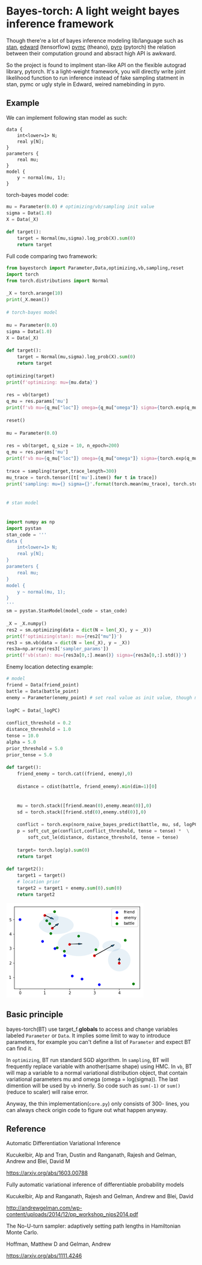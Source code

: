 
# Bayes-torch: A light weight bayes inference framework

Though there're a lot of bayes inference modeling lib/language
such as [stan](https://github.com/stan-dev/stan), 
[edward](https://github.com/blei-lab/edward) (tensorflow) 
[pymc](https://github.com/pymc-devs/pymc3) (theano), 
[pyro](https://github.com/uber/pyro) (pytorch) the relation between
their computation ground and absract high API is awkward.

So the project is found to implment stan-like API on the flexible
autograd library, pytorch. It's a light-weight framework, you will
directly write joint likelihood function to run inference instead of
fake sampling statment in stan, pymc or ugly style in Edward, 
weired namebinding in pyro.

## Example

We can implement following stan model as such:

```
data {
    int<lower=1> N;
    real y[N];
}
parameters {
    real mu;
}
model {
    y ~ normal(mu, 1);
}
```

torch-bayes model code:

```python
mu = Parameter(0.0) # optimizing/vb/sampling init value
sigma = Data(1.0)
X = Data(_X)

def target():
    target = Normal(mu,sigma).log_prob(X).sum(0)
    return target
```

Full code comparing two framework:

```python
from bayestorch import Parameter,Data,optimizing,vb,sampling,reset
import torch
from torch.distributions import Normal

_X = torch.arange(10)
print(_X.mean())

# torch-bayes model

mu = Parameter(0.0)
sigma = Data(1.0)
X = Data(_X)

def target():
    target = Normal(mu,sigma).log_prob(X).sum(0)
    return target

optimizing(target)
print(f'optimizing: mu={mu.data}')

res = vb(target)
q_mu = res.params['mu']
print(f'vb mu={q_mu["loc"]} omega={q_mu["omega"]} sigma={torch.exp(q_mu["omega"])}')

reset()

mu = Parameter(0.0)

res = vb(target, q_size = 10, n_epoch=200)
q_mu = res.params['mu']
print(f'vb mu={q_mu["loc"]} omega={q_mu["omega"]} sigma={torch.exp(q_mu["omega"])}')

trace = sampling(target,trace_length=300)
mu_trace = torch.tensor([t['mu'].item() for t in trace])
print('sampling: mu={} sigma={}'.format(torch.mean(mu_trace), torch.std(mu_trace)))


# stan model


import numpy as np
import pystan
stan_code = '''
data {
    int<lower=1> N;
    real y[N];
}
parameters {
    real mu;
}
model {
    y ~ normal(mu, 1);
}
'''
sm = pystan.StanModel(model_code = stan_code)

_X = _X.numpy()
res2 = sm.optimizing(data = dict(N = len(_X), y = _X))
print(f'optimizing(stan): mu={res2["mu"]}')
res3 = sm.vb(data = dict(N = len(_X), y = _X))
res3a=np.array(res3['sampler_params'])
print(f'vb(stan): mu={res3a[0,:].mean()} sigma={res3a[0,:].std()}')

```

Enemy location detecting example:

```python
# model
friend = Data(friend_point)
battle = Data(battle_point)
enemy = Parameter(enemy_point) # set real value as init value, though maybe a randomed init is more proper

logPC = Data(_logPC)

conflict_threshold = 0.2
distance_threshold = 1.0
tense = 10.0
alpha = 5.0
prior_threshold = 5.0
prior_tense = 5.0

def target():
    friend_enemy = torch.cat((friend, enemy),0)
    
    distance = cdist(battle, friend_enemy).min(dim=1)[0]
    
    
    mu = torch.stack([friend.mean(0),enemy.mean(0)],0)
    sd = torch.stack([friend.std(0),enemy.std(0)],0)
    
    conflict = torch.exp(norm_naive_bayes_predict(battle, mu, sd, logPC)).prod(1)
    p = soft_cut_ge(conflict,conflict_threshold, tense = tense) *  \
        soft_cut_le(distance, distance_threshold, tense = tense)
    
    target= torch.log(p).sum(0)
    return target

def target2():
    target1 = target()
    # location prior
    target2 = target1 + enemy.sum(0).sum(0)
    return target2
```

<img src="images/example.png">

## Basic principle

bayes-torch(BT) use target_f.__globals__ to access and change variables labeled `Parameter` or `Data`. 
It implies some limit to way to introduce parameters, for example you can't define a list of `Parameter`
and expect BT can find it.

In `optimizing`, BT run standard SGD algorithm. 
In `sampling`, BT will frequently replace variable with another(same shape) using HMC. 
In `vb`, BT will map a variable to a normal variational distribution object, that contain variational
parameters mu and omega (omega = log(sigma)). The last dimention will be used by `vb` innerly.
So code such as `sum(-1)` or `sum()`(reduce to scaler) will raise error.

Anyway, the thin implementation(`core.py`) only consists of 300- lines, 
you can always check origin code to figure out what happen anyway.

## Reference

Automatic Differentiation Variational Inference

Kucukelbir, Alp and Tran, Dustin and Ranganath, Rajesh and Gelman, Andrew and Blei, David M

https://arxiv.org/abs/1603.00788

Fully automatic variational inference of differentiable probability models

Kucukelbir, Alp and Ranganath, Rajesh and Gelman, Andrew and Blei, David

http://andrewgelman.com/wp-content/uploads/2014/12/pp_workshop_nips2014.pdf

The No-U-turn sampler: adaptively setting path lengths in Hamiltonian Monte Carlo.

Hoffman, Matthew D and Gelman, Andrew

https://arxiv.org/abs/1111.4246